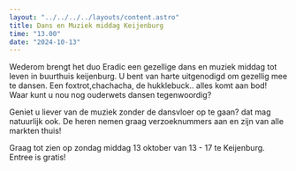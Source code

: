 ```yaml
---
layout: "../../../../layouts/content.astro"
title: Dans en Muziek middag Keijenburg
time: "13.00"
date: "2024-10-13"
---
```


Wederom brengt het duo Eradic een gezellige dans en muziek middag tot leven in buurthuis keijenburg.
U bent van harte uitgenodigd om gezellig mee te dansen. Een foxtrot,chachacha, de hukklebuck.. alles komt aan bod!
Waar kunt u nou nog ouderwets dansen tegenwoordig?

Geniet u liever van de muziek zonder de dansvloer op te gaan? dat mag natuurlijk ook.
De heren nemen graag verzoeknummers aan en zijn van alle markten thuis!

Graag tot zien op zondag middag 13 oktober van 13 - 17 te Keijenburg.
Entree is gratis!
